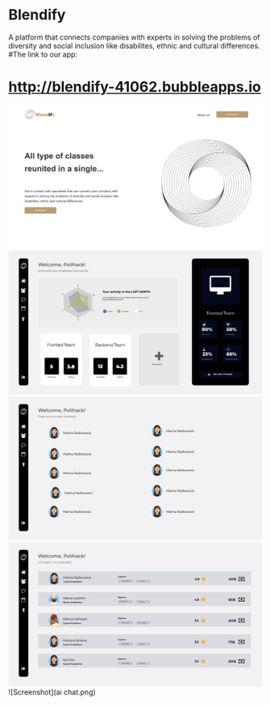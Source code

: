 # Blendify
A platform that connects companies with experts in solving the problems of diversity and social inclusion like disabilites, ethnic and cultural differences.
#The link to our app:
# http://blendify-41062.bubbleapps.io
![Screenshot](landing.png)
![Screenshot](dashboard.png)
![Screenshot](team.png)
![Screenshot](terapeuti.png)
![Screenshot](ai chat.png)

